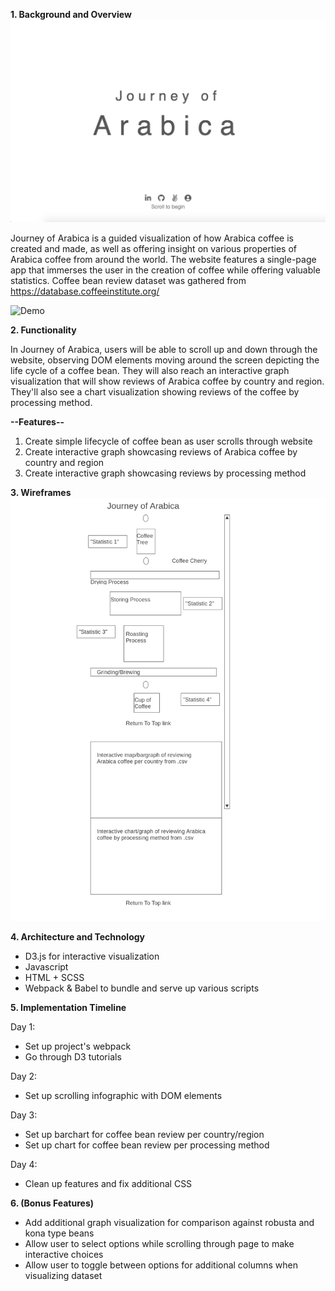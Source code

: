 **1. Background and Overview**
![Demo](/assets/images/JoA.png "Title")

Journey of Arabica is a guided visualization of how Arabica coffee is created and made, as well as offering insight on various properties of Arabica coffee from around the world. The website features a single-page app that immerses the user in the creation of coffee while offering valuable statistics. Coffee bean review dataset was gathered from https://database.coffeeinstitute.org/

![Demo](/assets/images/JoA.gif "Demo")

**2. Functionality**

In Journey of Arabica, users will be able to scroll up and down through the website, observing DOM elements moving around the screen depicting the life cycle of a coffee bean. They will also reach an interactive graph visualization that will show reviews of Arabica coffee by country and region. They'll also see a chart visualization showing reviews of the coffee by processing method.

**--Features--**

1. Create simple lifecycle of coffee bean as user scrolls through website
2. Create interactive graph showcasing reviews of Arabica coffee by country and region
3. Create interactive graph showcasing reviews by processing method

**3. Wireframes**
![Wireframe](/assets/images/Wireframe.png "Wireframe")

**4. Architecture and Technology**

- D3.js for interactive visualization
- Javascript
- HTML + SCSS
- Webpack & Babel to bundle and serve up various scripts

**5. Implementation Timeline**

Day 1:

- Set up project's webpack
- Go through D3 tutorials

Day 2:

- Set up scrolling infographic with DOM elements

Day 3:

- Set up barchart for coffee bean review per country/region
- Set up chart for coffee bean review per processing method

Day 4:

- Clean up features and fix additional CSS

**6. (Bonus Features)**

- Add additional graph visualization for comparison against robusta and kona type beans
- Allow user to select options while scrolling through page to make interactive choices
- Allow user to toggle between options for additional columns when visualizing dataset

